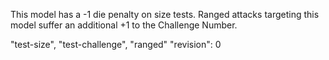 This model has a -1 die penalty on size tests.
Ranged attacks targeting this model suffer an additional +1 to the Challenge Number.

"test-size", "test-challenge", "ranged"
"revision": 0